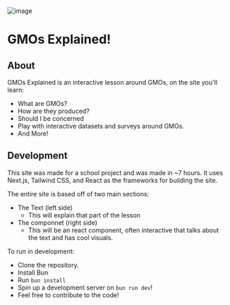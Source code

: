 ![image](https://github.com/user-attachments/assets/7f804429-844d-4653-b3aa-d68da7ac1bc9)

# GMOs Explained!

## About 

GMOs Explained is an interactive lesson around GMOs, on the site you'll learn:

- What are GMOs?
- How are they produced?
- Should I be concerned
- Play with interactive datasets and surveys around GMOs.
- And More!

## Development

This site was made for a school project and was made in ~7 hours.
It uses Next.js, Tailwind CSS, and React as the frameworks for building the site.

The entire site is based off of two main sections: 

- The Text (left side)
    - This will explain that part of the lesson
- The componnet (right side)
    - This will be an react component, often interactive that talks about the text and has cool visuals.

To run in development:

- Clone the repository.
- Install Bun
- Run `bun install`
- Spin up a development server on `bun run dev`!
- Feel free to contribute to the code!
